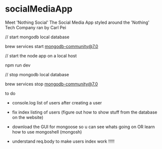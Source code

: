 # socialMediaApp
Meet 'Nothing Social' The Social Media App styled around the 'Nothing' Tech Company ran by Carl Pei



// start mongodb local database

brew services start mongodb-community@7.0

// start the node app on a local host

npm run dev

// stop mongodb local database

brew services stop mongodb-community@7.0






to do 
- console.log list of users after creating a user
- fix index listing of users (figure out how to show stuff from the database on the website)
- download the GUI for mongoose so u can see whats going on OR learn how to use mongoshell (mongosh)

- understand req.body to make users index work !!!!! 